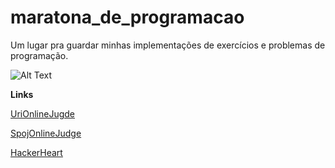 # maratona_de_programacao
Um lugar pra guardar minhas implementações de exercícios e problemas de programação.

![Alt Text](https://i.kym-cdn.com/photos/images/newsfeed/001/419/870/3a2.gif)

**Links**

[UriOnlineJugde](https://www.urionlinejudge.com.br/judge/pt/profile/330092)

[SpojOnlineJudge](https://www.spoj.com/users/tomcat_42/)

[HackerHeart](http://www.hackerearth.com/@Tomcat_42)
